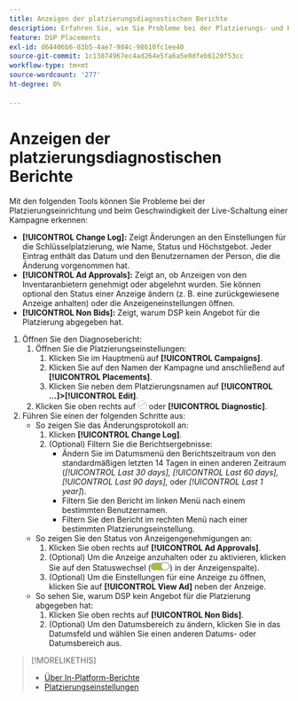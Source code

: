 ```yaml
---
title: Anzeigen der platzierungsdiagnostischen Berichte
description: Erfahren Sie, wie Sie Probleme bei der Platzierungs- und Platzierungseinrichtung diagnostizieren können.
feature: DSP Placements
exl-id: d64406b6-83b5-4ae7-984c-98610fc1ee40
source-git-commit: 1c13874967ec4ad264e5fa6a5e0dfeb6120f53cc
workflow-type: tm+mt
source-wordcount: '277'
ht-degree: 0%

---
```


# Anzeigen der platzierungsdiagnostischen Berichte

<!-- Does this really belong in the Campaign Management > Reports section or in the Placements section? -->

Mit den folgenden Tools können Sie Probleme bei der Platzierungseinrichtung und beim Geschwindigkeit der Live-Schaltung einer Kampagne erkennen:

* **[!UICONTROL Change Log]:** Zeigt Änderungen an den Einstellungen für die Schlüsselplatzierung, wie Name, Status und Höchstgebot. Jeder Eintrag enthält das Datum und den Benutzernamen der Person, die die Änderung vorgenommen hat.
* **[!UICONTROL Ad Approvals]:** Zeigt an, ob Anzeigen von den Inventaranbietern genehmigt oder abgelehnt wurden. Sie können optional den Status einer Anzeige ändern (z. B. eine zurückgewiesene Anzeige anhalten) oder die Anzeigeneinstellungen öffnen.
* **[!UICONTROL Non Bids]:** Zeigt, warum DSP kein Angebot für die Platzierung abgegeben hat.

1. Öffnen Sie den Diagnosebericht:
   1. Öffnen Sie die Platzierungseinstellungen:
      1. Klicken Sie im Hauptmenü auf **[!UICONTROL Campaigns]**.
      1. Klicken Sie auf den Namen der Kampagne und anschließend auf **[!UICONTROL Placements]**.
      1. Klicken Sie neben dem Platzierungsnamen auf  **[!UICONTROL ...]>[!UICONTROL Edit]**.
   1. Klicken Sie oben rechts auf ![Placement-Diagnose](/help/dsp/assets/placement-diagnostics.png) oder **[!UICONTROL Diagnostic]**.
1. Führen Sie einen der folgenden Schritte aus:
   * So zeigen Sie das Änderungsprotokoll an:
      1. Klicken **[!UICONTROL Change Log]**.
      1. (Optional) Filtern Sie die Berichtsergebnisse:
         * Ändern Sie im Datumsmenü den Berichtszeitraum von den standardmäßigen letzten 14 Tagen in einen anderen Zeitraum (*[!UICONTROL Last 30 days],* *[!UICONTROL Last 60 days],* *[!UICONTROL Last 90 days],* oder *[!UICONTROL Last 1 year]*).
         * Filtern Sie den Bericht im linken Menü nach einem bestimmten Benutzernamen.
         * Filtern Sie den Bericht im rechten Menü nach einer bestimmten Platzierungseinstellung.
   * So zeigen Sie den Status von Anzeigengenehmigungen an:
      1. Klicken Sie oben rechts auf **[!UICONTROL Ad Approvals]**.
      1. (Optional) Um die Anzeige anzuhalten oder zu aktivieren, klicken Sie auf den Statuswechsel (![Statusschalter](/help/dsp/assets/status-switch.png)) in der Anzeigenspalte).
      1. (Optional) Um die Einstellungen für eine Anzeige zu öffnen, klicken Sie auf **[!UICONTROL View Ad]** neben der Anzeige.
   * So sehen Sie, warum DSP kein Angebot für die Platzierung abgegeben hat:
      1. Klicken Sie oben rechts auf **[!UICONTROL Non Bids]**.
      1. (Optional) Um den Datumsbereich zu ändern, klicken Sie in das Datumsfeld und wählen Sie einen anderen Datums- oder Datumsbereich aus.

<!-- Later, add link to >* Definitions for NBRs (Reading No Bid Reports (NBRs)) -->

>[!MORELIKETHIS]
>
>* [Über In-Platform-Berichte](campaign-reports-about.md)
>* [Platzierungseinstellungen](/help/dsp/campaign-management/placements/placement-settings.md)

